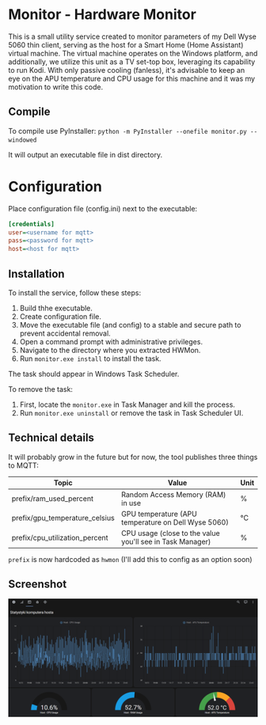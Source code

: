 # Monitor - Hardware Monitor

This is a small utility service created to monitor parameters of my Dell Wyse 5060 thin client, serving as the host for a Smart Home (Home Assistant) virtual machine. The virtual machine operates on the Windows platform, and additionally, we utilize this unit as a TV set-top box, leveraging its capability to run Kodi. With only passive cooling (fanless), it's advisable to keep an eye on the APU temperature and CPU usage for this machine and it was my motivation to write this code.

## Compile

To compile use PyInstaller:
`python -m PyInstaller --onefile monitor.py --windowed`

It will output an executable file in dist directory.

# Configuration
Place configuration file (config.ini) next to the executable:

```ini
[credentials]
user=<username for mqtt>
pass=<password for mqtt>
host=<host for mqtt>
```

## Installation

To install the service, follow these steps:

1. Build thhe executable.
2. Create configuration file.
3. Move the executable file (and config) to a stable and secure path to prevent accidental removal.
4. Open a command prompt with administrative privileges.
5. Navigate to the directory where you extracted HWMon.
6. Run `monitor.exe install` to install the task.

The task should appear in Windows Task Scheduler.

To remove the task:
1. First, locate the `monitor.exe` in Task Manager and kill the process.
2. Run `monitor.exe uninstall` or remove the task in Task Scheduler UI.

## Technical details
It will probably grow in the future but for now, the tool publishes three things to MQTT:

| Topic | Value | Unit |
|------------|------------|------------|
| prefix/ram_used_percent | Random Access Memory (RAM) in use | % |
| prefix/gpu_temperature_celsius | GPU temperature (APU temperature on Dell Wyse 5060) | °C |
| prefix/cpu_utilization_percent | CPU usage (close to the value you'll see in Task Manager) | % |

`prefix` is now hardcoded as `hwmon` (I'll add this to config as an option soon)

## Screenshot
![Screenshot](screenshots/image.png)
